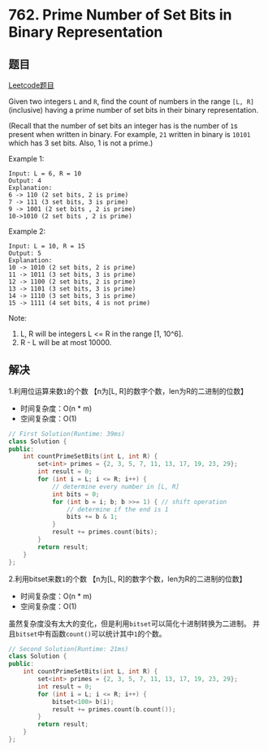 # 762. Prime Number of Set Bits in Binary Representation

## 题目
[Leetcode题目](https://leetcode.com/problems/prime-number-of-set-bits-in-binary-representation/description/)

Given two integers `L` and `R`, find the count of numbers in the range `[L, R]` (inclusive) having a prime number of set bits in their binary representation.

(Recall that the number of set bits an integer has is the number of `1`s present when written in binary. For example, `21` written in binary is `10101` which has 3 set bits. Also, 1 is not a prime.)

Example 1:
```
Input: L = 6, R = 10
Output: 4
Explanation:
6 -> 110 (2 set bits, 2 is prime)
7 -> 111 (3 set bits, 3 is prime)
9 -> 1001 (2 set bits , 2 is prime)
10->1010 (2 set bits , 2 is prime)
```
Example 2:
```
Input: L = 10, R = 15
Output: 5
Explanation:
10 -> 1010 (2 set bits, 2 is prime)
11 -> 1011 (3 set bits, 3 is prime)
12 -> 1100 (2 set bits, 2 is prime)
13 -> 1101 (3 set bits, 3 is prime)
14 -> 1110 (3 set bits, 3 is prime)
15 -> 1111 (4 set bits, 4 is not prime)
```
Note:

1. L, R will be integers L <= R in the range [1, 10^6].
2. R - L will be at most 10000.


## 解决
1.利用位运算来数`1`的个数
【n为[L, R]的数字个数，len为R的二进制的位数】

- 时间复杂度：O(n * m)
- 空间复杂度：O(1)

```C++
// First Solution(Runtime: 39ms)
class Solution {
public:
    int countPrimeSetBits(int L, int R) {
        set<int> primes = {2, 3, 5, 7, 11, 13, 17, 19, 23, 29};
        int result = 0;
        for (int i = L; i <= R; i++) {
            // determine every number in [L, R]
            int bits = 0;
            for (int b = i; b; b >>= 1) { // shift operation
                // determine if the end is 1
                bits += b & 1;
            }
            result += primes.count(bits);
        }
        return result;
    }
};
```

2.利用bitset来数`1`的个数
【n为[L, R]的数字个数，len为R的二进制的位数】

- 时间复杂度：O(n * m)
- 空间复杂度：O(1)

虽然复杂度没有太大的变化，但是利用`bitset`可以简化十进制转换为二进制。
并且`bitset`中有函数`count()`可以统计其中`1`的个数。

```C++
// Second Solution(Runtime: 21ms)
class Solution {
public:
    int countPrimeSetBits(int L, int R) {
        set<int> primes = {2, 3, 5, 7, 11, 13, 17, 19, 23, 29};
        int result = 0;
        for (int i = L; i <= R; i++) {
            bitset<100> b(i);
            result += primes.count(b.count());
        }
        return result;
    }
};
```